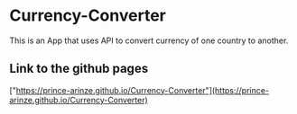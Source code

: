 # Currency-Converter

This is an App that uses API to convert currency of one country to another.

## Link to the github pages

["https://prince-arinze.github.io/Currency-Converter"](https://prince-arinze.github.io/Currency-Converter)